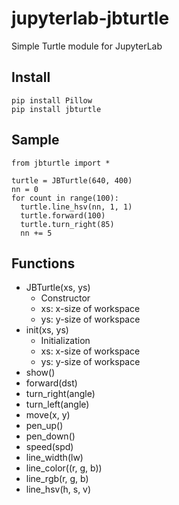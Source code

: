 # jupyterlab-jbturtle
Simple Turtle module for JupyterLab

## Install
```
pip install Pillow
pip install jbturtle
``` 
## Sample
```
from jbturtle import *

turtle = JBTurtle(640, 400)
nn = 0
for count in range(100):
  turtle.line_hsv(nn, 1, 1)
  turtle.forward(100)
  turtle.turn_right(85)
  nn += 5
```
## Functions
* JBTurtle(xs, ys)
  * Constructor
  * xs: x-size of workspace
  * ys: y-size of workspace
* init(xs, ys)
  * Initialization
  * xs: x-size of workspace
  * ys: y-size of workspace
* show()
* forward(dst)
* turn_right(angle)
* turn_left(angle)
* move(x, y)
* pen_up()
* pen_down()       
* speed(spd)
* line_width(lw)
* line_color((r, g, b))
* line_rgb(r, g, b)
* line_hsv(h, s, v)
